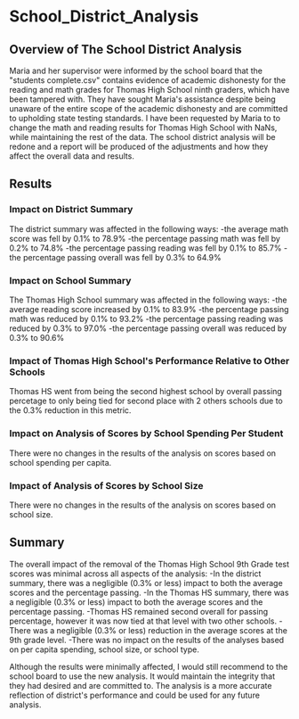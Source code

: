 # School_District_Analysis

## Overview of The School District Analysis
Maria and her supervisor were informed by the school board that the "students complete.csv" contains evidence of academic dishonesty for the reading and math grades for Thomas High School ninth graders, which have been tampered with. They have sought Maria's assistance despite being unaware of the entire scope of the academic dishonesty and are committed to upholding state testing standards. I have been requested by Maria to to change the math and reading results for Thomas High School with NaNs, while maintaining the rest of the data. The school district analysis will be redone and a report will be produced of the adjustments and how they affect the overall data and results. 

## Results
### Impact on District Summary
The district summary was affected in the following ways:
    -the average math score was fell by 0.1% to 78.9%
    -the percentage passing math was fell by 0.2% to 74.8%
    -the percentage passing reading was fell by 0.1% to 85.7%
    -the percentage passing overall was fell by 0.3% to 64.9%

### Impact on School Summary
The Thomas High School summary was affected in the following ways:
    -the average reading score increased by 0.1% to 83.9%
    -the percentage passing math was reduced by 0.1% to 93.2%
    -the percentage passing reading was reduced by 0.3% to 97.0%
    -the percentage passing overall was reduced by 0.3% to 90.6%

### Impact of Thomas High School's Performance Relative to Other Schools
Thomas HS went from being the second highest school by overall passing percetage to only being tied for second place with 2 others schools due to the 0.3% reduction in this metric. 

### Impact on Analysis of Scores by School Spending Per Student
There were no changes in the results of the analysis on scores based on school spending per capita. 

### Impact of Analysis of Scores by School Size
There were no changes in the results of the analysis on scores based on school size. 


## Summary
The overall impact of the removal of the Thomas High School 9th Grade test scores was minimal across all aspects of the analysis:
    -In the district summary, there was a negligible (0.3% or less) impact to both the average scores and the percentage passing.
    -In the Thomas HS summary, there was a negligible (0.3% or less) impact to both the average scores and the percentage passing. 
    -Thomas HS remained second overall for passing percentage, however it was now tied at that level with two other schools.
    -There was a negligible (0.3% or less) reduction in the average scores at the 9th grade level.
    -There was no impact on the results of the analyses based on per capita spending, school size, or school type.

Although the results were minimally affected, I would still recommend to the school board to use the new analysis. It would maintain the integrity that they had desired and are committed to. The analysis is a more accurate reflection of district's performance and could be used for any future analysis.

